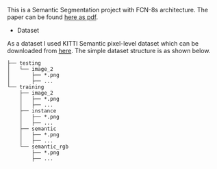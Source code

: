 
This is a Semantic Segmentation project with FCN-8s architecture. The paper can be found [here as pdf](https://arxiv.org/pdf/1411.4038.pdf).

- Dataset

As a dataset I used KITTI Semantic pixel-level dataset which can be downloaded from [here](http://www.cvlibs.net/datasets/kitti/eval_semseg.php?benchmark=semantics2015). The simple dataset structure is as shown below.

```
├── testing
│   └── image_2
│       ├── *.png
│       ├── ...
└── training
    ├── image_2
    │   ├── *.png
    │   ├── ...
    ├── instance
    │   ├── *.png
    │   ├── ...
    ├── semantic
    │   ├── *.png
    │   ├── ...
    └── semantic_rgb
        ├── *.png
        ├── ...
```
